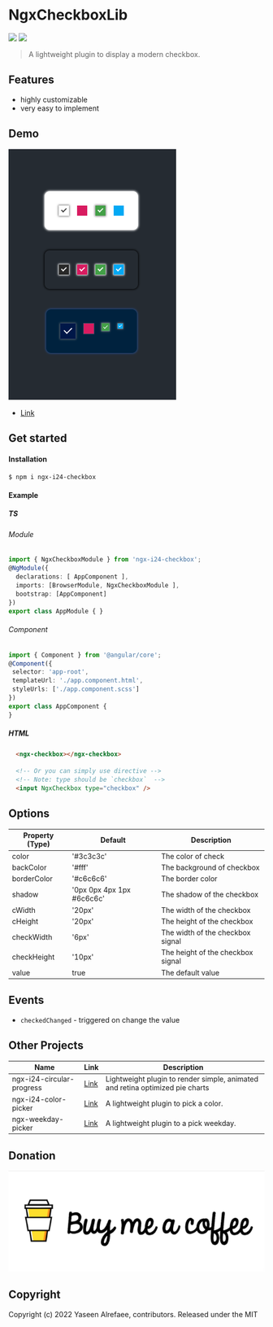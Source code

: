 # NgxCheckboxLib
[![](https://img.shields.io/npm/v/ngx-i24-checkbox)](https://img.shields.io/npm/v/ngx-i24-checkbox)
[![](https://img.shields.io/npm/l/ngx-i24-checkbox)](https://img.shields.io/npm/l/ngx-i24-checkbox)

> A lightweight plugin to display a modern checkbox.
 
## Features
* highly customizable
* very easy to implement
## Demo
[![](https://raw.githubusercontent.com/yasref/ngx-checkbox-lib/master/demo/imgs/ngx-checkbox.png)](https://stackblitz.com/edit/ngx-checkbox-demo)
* [Link](https://stackblitz.com/edit/ngx-checkbox-demo)
## Get started
#### Installation
```
$ npm i ngx-i24-checkbox
```
#### Example
##### TS
###### Module
```typescript 
import { NgxCheckboxModule } from 'ngx-i24-checkbox';
@NgModule({
  declarations: [ AppComponent ],
  imports: [BrowserModule, NgxCheckboxModule ],
  bootstrap: [AppComponent]
})
export class AppModule { }
```
 ###### Component
 ```typescript 
import { Component } from '@angular/core';
@Component({
  selector: 'app-root',
  templateUrl: './app.component.html',
  styleUrls: ['./app.component.scss']
})
export class AppComponent { 
}
```
##### HTML

```html 
  <ngx-checkbox></ngx-checkbox>

  <!-- Or you can simply use directive -->
  <!-- Note: type should be `checkbox`  -->
  <input NgxCheckbox type="checkbox" />

``` 

## Options

| Property (Type) | Default | Description|
| - | - | - |
| color | '#3c3c3c' | The color of check |
| backColor| '#fff' | The background of checkbox |
| borderColor| '#c6c6c6' | The border color |
| shadow| '0px 0px 4px 1px #6c6c6c' | The shadow of the checkbox |
| cWidth| '20px' | The width of the checkbox |
| cHeight| '20px' | The height of the checkbox |
| checkWidth| '6px' | The width of the checkbox signal |
| checkHeight| '10px' | The height of the checkbox signal |
| value | true | The default value |
   

## Events
* `checkedChanged` - triggered on change the value

## Other Projects
| Name | Link | Description|
| - | - | - |
| ngx-i24-circular-progress | [Link](https://www.npmjs.com/package/ngx-i24-circular-progress) | Lightweight plugin to render simple, animated and retina optimized pie charts |
| ngx-i24-color-picker      | [Link](https://www.npmjs.com/package/ngx-i24-color-picker)      | A lightweight plugin to pick a color.                                         |
| ngx-weekday-picker        | [Link](https://www.npmjs.com/package/ngx-weekday-picker)      | A lightweight plugin to a pick weekday.                                         |

## Donation

 [![](https://raw.githubusercontent.com/yasref/ngx-i24-color-picker-lib/master/projects/demo/images/coffee.png)](https://www.buymeacoffee.com/yaseenref)

## Copyright
Copyright (c) 2022 Yaseen Alrefaee, contributors. Released under the MIT














<!-- 
This project was generated with [Angular CLI](https://github.com/angular/angular-cli) version 14.0.2.

## Development server

Run `ng serve` for a dev server. Navigate to `http://localhost:4200/`. The application will automatically reload if you change any of the source files.

## Code scaffolding

Run `ng generate component component-name` to generate a new component. You can also use `ng generate directive|pipe|service|class|guard|interface|enum|module`.

## Build

Run `ng build` to build the project. The build artifacts will be stored in the `dist/` directory.

## Running unit tests

Run `ng test` to execute the unit tests via [Karma](https://karma-runner.github.io).

## Running end-to-end tests

Run `ng e2e` to execute the end-to-end tests via a platform of your choice. To use this command, you need to first add a package that implements end-to-end testing capabilities.

## Further help

To get more help on the Angular CLI use `ng help` or go check out the [Angular CLI Overview and Command Reference](https://angular.io/cli) page. -->
